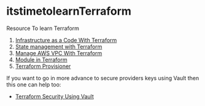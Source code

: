 # itstimetolearnTerraform
Resource To learn Terraform

1. [Infrastructure as a Code With Terraform](https://medium.com/@mitesh_shamra/infrastructure-as-a-code-with-terraform-e7021bf28d7d)
2. [State management with Terraform](https://medium.com/@mitesh_shamra/state-management-with-terraform-9f13497e54cf)
3. [Manage AWS VPC With Terraform](https://medium.com/@mitesh_shamra/manage-aws-vpc-with-terraform-d477d0b5c9c5)
4. [Module in Terraform](https://medium.com/@mitesh_shamra/module-in-terraform-920257136228)
5. [Terraform Provisioner](https://medium.com/@mitesh_shamra/terraform-provisioner-fa0911d65ce9)

If you want to go in more advance to secure providers keys using Vault then this one can help too:

- [Terraform Security Using Vault](https://medium.com/@mitesh_shamra/terraform-security-using-vault-ed0fa1db4e09)
